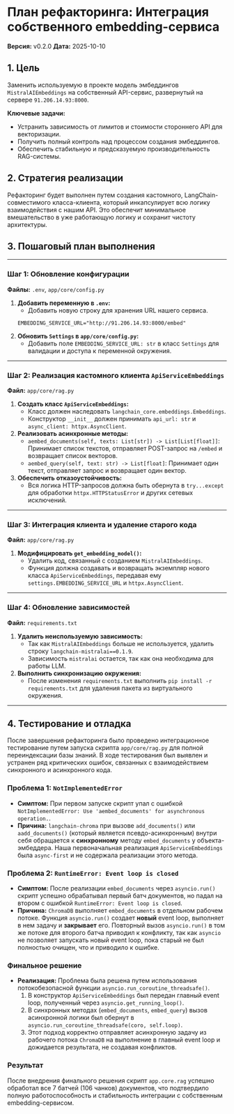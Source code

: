 # План рефакторинга: Интеграция собственного embedding-сервиса

**Версия:** v0.2.0
**Дата:** 2025-10-10

## 1. Цель

Заменить используемую в проекте модель эмбеддингов `MistralAIEmbeddings` на собственный API-сервис, развернутый на сервере `91.206.14.93:8000`.

**Ключевые задачи:**
- Устранить зависимость от лимитов и стоимости стороннего API для векторизации.
- Получить полный контроль над процессом создания эмбеддингов.
- Обеспечить стабильную и предсказуемую производительность RAG-системы.

## 2. Стратегия реализации

Рефакторинг будет выполнен путем создания кастомного, LangChain-совместимого класса-клиента, который инкапсулирует всю логику взаимодействия с нашим API. Это обеспечит минимальное вмешательство в уже работающую логику и сохранит чистоту архитектуры.

## 3. Пошаговый план выполнения

---

### Шаг 1: Обновление конфигурации

**Файлы:** `.env`, `app/core/config.py`

1.  **Добавить переменную в `.env`:**
    - Добавить новую строку для хранения URL нашего сервиса.
    ```dotenv
    EMBEDDING_SERVICE_URL="http://91.206.14.93:8000/embed"
    ```
2.  **Обновить `Settings` в `app/core/config.py`:**
    - Добавить поле `EMBEDDING_SERVICE_URL: str` в класс `Settings` для валидации и доступа к переменной окружения.

---

### Шаг 2: Реализация кастомного клиента `ApiServiceEmbeddings`

**Файл:** `app/core/rag.py`

1.  **Создать класс `ApiServiceEmbeddings`:**
    - Класс должен наследовать `langchain_core.embeddings.Embeddings`.
    - Конструктор `__init__` должен принимать `api_url: str` и `async_client: httpx.AsyncClient`.
2.  **Реализовать асинхронные методы:**
    - `aembed_documents(self, texts: List[str]) -> List[List[float]]`: Принимает список текстов, отправляет POST-запрос на `/embed` и возвращает список векторов.
    - `aembed_query(self, text: str) -> List[float]`: Принимает один текст, отправляет запрос и возвращает один вектор.
3.  **Обеспечить отказоустойчивость:**
    - Вся логика HTTP-запросов должна быть обернута в `try...except` для обработки `httpx.HTTPStatusError` и других сетевых исключений.

---

### Шаг 3: Интеграция клиента и удаление старого кода

**Файл:** `app/core/rag.py`

1.  **Модифицировать `get_embedding_model()`:**
    - Удалить код, связанный с созданием `MistralAIEmbeddings`.
    - Функция должна создавать и возвращать экземпляр нового класса `ApiServiceEmbeddings`, передавая ему `settings.EMBEDDING_SERVICE_URL` и `httpx.AsyncClient`.

---

### Шаг 4: Обновление зависимостей

**Файл:** `requirements.txt`

1.  **Удалить неиспользуемую зависимость:**
    - Так как `MistralAIEmbeddings` больше не используется, удалить строку `langchain-mistralai==0.1.9`.
    - Зависимость `mistralai` остается, так как она необходима для работы LLM.
2.  **Выполнить синхронизацию окружения:**
    - После изменения `requirements.txt` выполнить `pip install -r requirements.txt` для удаления пакета из виртуального окружения.

---

## 4. Тестирование и отладка

После завершения рефакторинга было проведено интеграционное тестирование путем запуска скрипта `app/core/rag.py` для полной переиндексации базы знаний. В ходе тестирования был выявлен и устранен ряд критических ошибок, связанных с взаимодействием синхронного и асинхронного кода.

### Проблема 1: `NotImplementedError`

*   **Симптом:** При первом запуске скрипт упал с ошибкой `NotImplementedError: Use 'aembed_documents' for asynchronous operation.`.
*   **Причина:** `langchain-chroma` при вызове `add_documents()` или `aadd_documents()` (который является псевдо-асинхронным) внутри себя обращается к **синхронному** методу `embed_documents` у объекта-эмбеддера. Наша первоначальная реализация `ApiServiceEmbeddings` была `async-first` и не содержала реализации этого метода.

### Проблема 2: `RuntimeError: Event loop is closed`

*   **Симптом:** После реализации `embed_documents` через `asyncio.run()` скрипт успешно обрабатывал первый батч документов, но падал на втором с ошибкой `RuntimeError: Event loop is closed`.
*   **Причина:** `ChromaDB` выполняет `embed_documents` в отдельном рабочем потоке. Функция `asyncio.run()` создает **новый** event loop, выполняет в нем задачу и **закрывает** его. Повторный вызов `asyncio.run()` в том же потоке для второго батча приводил к конфликту, так как `asyncio` не позволяет запускать новый event loop, пока старый не был полностью очищен, что и приводило к ошибке.

### Финальное решение

*   **Реализация:** Проблема была решена путем использования потокобезопасной функции `asyncio.run_coroutine_threadsafe()`.
    1.  В конструктор `ApiServiceEmbeddings` был передан главный event loop, полученный через `asyncio.get_running_loop()`.
    2.  В синхронных методах (`embed_documents`, `embed_query`) вызов асинхронной логики был обернут в `asyncio.run_coroutine_threadsafe(coro, self.loop)`.
    3.  Этот подход корректно отправляет асинхронную задачу из рабочего потока `ChromaDB` на выполнение в главный event loop и дожидается результата, не создавая конфликтов.

### Результат

После внедрения финального решения скрипт `app.core.rag` успешно обработал все 7 батчей (106 чанков) документов, что подтвердило полную работоспособность и стабильность интеграции с собственным embedding-сервисом.